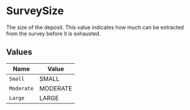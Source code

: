 # SurveySize

The size of the deposit. This value indicates how much can be extracted from the survey before it is exhausted.


## Values

| Name       | Value      |
| ---------- | ---------- |
| `Small`    | SMALL      |
| `Moderate` | MODERATE   |
| `Large`    | LARGE      |